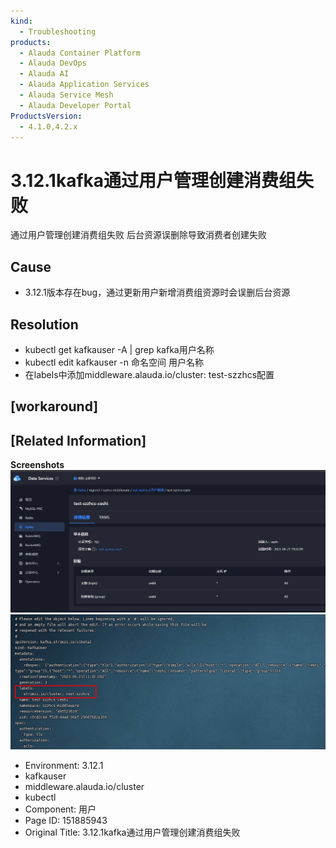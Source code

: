 ```yaml
---
kind:
  - Troubleshooting
products:
  - Alauda Container Platform
  - Alauda DevOps
  - Alauda AI
  - Alauda Application Services
  - Alauda Service Mesh
  - Alauda Developer Portal
ProductsVersion:
  - 4.1.0,4.2.x
---
```

<!-- A type of document that involves encountering a fault, diagnosing it, performing root cause analysis, and providing solutions. -->

# 3.12.1kafka通过用户管理创建消费组失败

通过用户管理创建消费组失败 后台资源误删除导致消费者创建失败

## Cause
- 3.12.1版本存在bug，通过更新用户新增消费组资源时会误删后台资源

## Resolution
- kubectl get kafkauser -A | grep kafka用户名称
- kubectl edit kafkauser -n 命名空间 用户名称
- 在labels中添加middleware.alauda.io/cluster: test-szzhcs配置

## [workaround]

## [Related Information]
**Screenshots**
![](assets/3-12-1kafkatong-guo-yong-hu-guan-li-chuang-jian-xiao-fei-zu-shi-bai/image2023-6-27_11-41-45.png)
![](assets/3-12-1kafkatong-guo-yong-hu-guan-li-chuang-jian-xiao-fei-zu-shi-bai/image2023-6-27_11-39-49.png)
- Environment: 3.12.1
- kafkauser
- middleware.alauda.io/cluster
- kubectl
- Component: 用户
- Page ID: 151885943
- Original Title: 3.12.1kafka通过用户管理创建消费组失败
